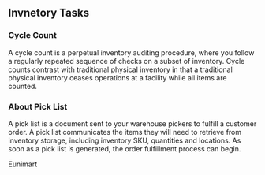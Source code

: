 
<!--
 Copyright (C) 2022 Eunimart Omnichannel Pvt Ltd. (www.eunimart.com)
 All rights reserved.
 This program is free software: you can redistribute it and/or modify
 it under the terms of the GNU Lesser General Public License v3.0 as published by
 the Free Software Foundation, either version 3 of the License, or
 (at your option) any later version.
 This program is distributed in the hope that it will be useful,
 but WITHOUT ANY WARRANTY; without even the implied warranty of
 MERCHANTABILITY or FITNESS FOR A PARTICULAR PURPOSE.  See the
 GNU Lesser General Public License v3.0 for more details.
 You should have received a copy of the GNU Lesser General Public License v3.0
 along with this program.  If not, see <https://www.gnu.org/licenses/lgpl-3.0.html/>.

-->
## Invnetory Tasks

### Cycle Count
A cycle count is a perpetual inventory auditing procedure, where you follow a regularly repeated sequence of checks on a subset of inventory. Cycle counts contrast with traditional physical inventory in that a traditional physical inventory ceases operations at a facility while all items are counted.

### About Pick List
A pick list is a document sent to your warehouse pickers to fulfill a customer order. A pick list communicates the items they will need to retrieve from inventory storage, including inventory SKU, quantities and locations. As soon as a pick list is generated, the order fulfillment process can begin.




Eunimart
